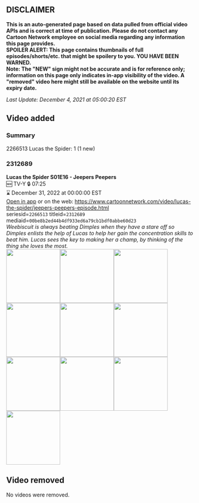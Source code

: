 ## DISCLAIMER
**This is an auto-generated page based on data pulled from official video APIs and is correct at time of publication. Please do not contact any Cartoon Network employee on social media regarding any information this page provides.**  
**SPOILER ALERT: This page contains thumbnails of full episodes/shorts/etc. that might be spoilery to you. YOU HAVE BEEN WARNED.**  
**Note: The "NEW" sign might not be accurate and is for reference only; information on this page only indicates in-app visibility of the video. A "removed" video here might still be available on the website until its expiry date.**  

_Last Update: December 4, 2021 at 05:00:20 EST_
## Video added
### Summary
2266513 Lucas the Spider: 1 (1 new)  
### 2312689
**Lucas the Spider S01E16 - Jeepers Peepers**  
🆕 TV-Y 🔒 07:25  
⌛ December 31, 2022 at 00:00:00 EST  
[Open in app](https://cnvideo.sercomkc.org/redirector.html?type=cnapp&seriesid=1000000000093702&titleid=2312689&mediaid=00be8b2ed44b4df933ed6a79cb1bdf0abbe60d23) or on the web: https://www.cartoonnetwork.com/video/lucas-the-spider/jeepers-peepers-episode.html  
seriesid=`2266513` titleid=`2312689` mediaid=`00be8b2ed44b4df933ed6a79cb1bdf0abbe60d23`  
_Weebiscuit is always beating Dimples when they have a stare off so Dimples enlists the help of Lucas to help her gain the concentration skills to beat him. Lucas sees the key to making her a champ, by thinking of the thing she loves the most._  
<a href="https://s3.amazonaws.com/cartoonorchestrator/2312689_001_1280x720.jpg"><img src="https://s3.amazonaws.com/cartoonorchestrator/2312689_001_640x360.jpg" height="144px" /></a><a href="https://s3.amazonaws.com/cartoonorchestrator/2312689_002_1280x720.jpg"><img src="https://s3.amazonaws.com/cartoonorchestrator/2312689_002_640x360.jpg" height="144px" /></a><a href="https://s3.amazonaws.com/cartoonorchestrator/2312689_003_1280x720.jpg"><img src="https://s3.amazonaws.com/cartoonorchestrator/2312689_003_640x360.jpg" height="144px" /></a><a href="https://s3.amazonaws.com/cartoonorchestrator/2312689_004_1280x720.jpg"><img src="https://s3.amazonaws.com/cartoonorchestrator/2312689_004_640x360.jpg" height="144px" /></a><a href="https://s3.amazonaws.com/cartoonorchestrator/2312689_005_1280x720.jpg"><img src="https://s3.amazonaws.com/cartoonorchestrator/2312689_005_640x360.jpg" height="144px" /></a><a href="https://s3.amazonaws.com/cartoonorchestrator/2312689_006_1280x720.jpg"><img src="https://s3.amazonaws.com/cartoonorchestrator/2312689_006_640x360.jpg" height="144px" /></a><a href="https://s3.amazonaws.com/cartoonorchestrator/2312689_007_1280x720.jpg"><img src="https://s3.amazonaws.com/cartoonorchestrator/2312689_007_640x360.jpg" height="144px" /></a><a href="https://s3.amazonaws.com/cartoonorchestrator/2312689_008_1280x720.jpg"><img src="https://s3.amazonaws.com/cartoonorchestrator/2312689_008_640x360.jpg" height="144px" /></a><a href="https://s3.amazonaws.com/cartoonorchestrator/2312689_009_1280x720.jpg"><img src="https://s3.amazonaws.com/cartoonorchestrator/2312689_009_640x360.jpg" height="144px" /></a><a href="https://s3.amazonaws.com/cartoonorchestrator/2312689_010_1280x720.jpg"><img src="https://s3.amazonaws.com/cartoonorchestrator/2312689_010_640x360.jpg" height="144px" /></a>
## Video removed
No videos were removed.  
